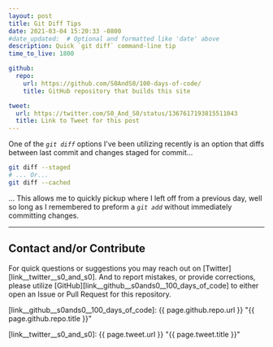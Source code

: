 ```yaml
---
layout: post
title: Git Diff Tips
date: 2021-03-04 15:20:33 -0800
#date_updated:  # Optional and formatted like 'date' above
description: Quick `git diff` command-line tip
time_to_live: 1800

github:
  repo:
    url: https://github.com/S0AndS0/100-days-of-code/
    title: GitHub repository that builds this site

tweet:
  url: https://twitter.com/S0_And_S0/status/1367617193815511043
  title: Link to Tweet for this post
---
```




One of the _`git diff`_ options I've been utilizing recently is an option that diffs between last commit and changes staged for commit...


```bash
git diff --staged
# ... Or...
git diff --cached
```


... This allows me to quickly pickup where I left off from a previous day, well so long as I remembered to preform a _`git add`_ without immediately committing changes.


______


## Contact and/or Contribute
[heading__contact_andor_contribute]: #contact-andor-contribute


For quick questions or suggestions you may reach out on [Twitter][link__twitter__s0_and_s0]. And to report mistakes, or provide corrections, please utilize [GitHub][link__github__s0ands0__100_days_of_code] to either open an Issue or Pull Request for this repository.



[link__github__s0ands0__100_days_of_code]: {{ page.github.repo.url }} "{{ page.github.repo.title }}"

[link__twitter__s0_and_s0]: {{ page.tweet.url }} "{{ page.tweet.title }}"

